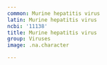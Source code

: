 ```yaml
---
common: Murine hepatitis virus
latin: Murine hepatitis virus
ncbi: '11138'
title: Murine hepatitis virus
group: Viruses
image: .na.character

---
```

